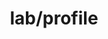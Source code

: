 ---  
schema: schema::lab/profile  
title: lab/profile  
organization: Sample Department  
notes: Used in 1 lineage(s)  
resources:  
  - name: lab/profile 
    url: file:/Users/kensu/Customers/Kensu/LoanApproval/LAB/masterdata/lab/profile 
    format : CSV  
license: None  
category:
  - Education  
maintainer: User  
maintainer_email: UserMail  
---